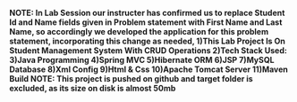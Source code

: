 **NOTE: In Lab Session our instructer has confirmed us to replace Student Id and Name fields given in Problem statement with First Name and Last Name, so accordingly we developed the application for this problem statement, incorporating this change as needed, 1)This Lab Project Is On Student Management System With CRUD Operations 2)Tech Stack Used: 3)Java Programming 4)Spring MVC 5)Hibernate ORM 6)JSP 7)MySQL Database 8)Xml Config 9)Html & Css 10)Apache Tomcat Server 11)Maven Build NOTE: This project is pushed on github and target folder is excluded, as its size on disk is almost 50mb**
